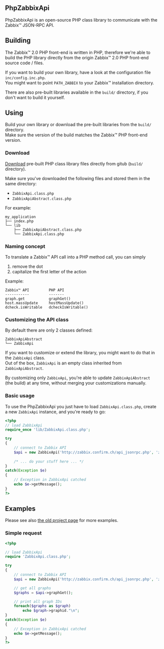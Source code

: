 ## PhpZabbixApi

PhpZabbixApi is an open-source PHP class library to communicate with the Zabbix™ JSON-RPC API.

## Building

The Zabbix™ 2.0 PHP front-end is written in PHP, therefore we're able to build the PHP library directly from the origin Zabbix™ 2.0 PHP front-end source code / files.

If you want to build your own library, have a look at the configuration file `inc/config.inc.php`.  
You might want to point `PATH_ZABBIX`  to your Zabbix™ installation directory.

There are also pre-built libraries available in the `build/` directory, if you don't want to build it yourself.

## Using

Build your own library or download the pre-built libraries from the `build/` directory.  
Make sure the version of the build matches the Zabbix™ PHP front-end version.

### Download

[Download](https://github.com/domibarton/PhpZabbixApi/tree/master/build)  pre-built PHP class library files directly from gitub (`build/` directory).

Make sure you've downloaded the following files and stored them in the same directory:

* `ZabbixApi.class.php` 
* `ZabbixApiAbstract.class.php`

For example:

```
my_application
├── index.php
└── lib
    ├── ZabbixApiAbstract.class.php
    └── ZabbixApi.class.php
```

### Naming concept

To translate a Zabbix™ API call into a PHP method call, you can simply

1. remove the dot
2. capitalize the first letter of the action

Example:

```
Zabbix™ API         PHP API
-----------         -------
graph.get           graphGet()
host.massUpdate     hostMassUpdate()
dcheck.isWritable   dcheckIsWritable()
```

### Customizing the API class

By default there are only 2 classes defined:

```
ZabbixApiAbstract
└── ZabbixApi
```

If you want to customize or extend the library, you might want to do that in the `ZabbixApi` class.  
Out of the box, `ZabbixApi` is an empty class inherited from `ZabbixApiAbstract`.

By customizing only `ZabbixApi`, you're able to update `ZabbixApiAbstract` (the build) at any time, without merging your customizations manually.

### Basic usage

To use the PhpZabbixApi you just have to load `ZabbixApi.class.php`, create a new `ZabbixApi` instance, and you're ready to go:

```php
<?php
// load ZabbixApi
require_once 'lib/ZabbixApi.class.php';

try 
{
    // connect to Zabbix API
    $api = new ZabbixApi('http://zabbix.confirm.ch/api_jsonrpc.php', 'zabbix', 'admin');
    
    /* ... do your stuff here ... */
} 
catch(Exception $e) 
{
    // Exception in ZabbixApi catched
    echo $e->getMessage();
}
?>
```

## Examples

Please see also [the old project page](http://zabbixapi.confirm.ch/) for more examples.  

### Simple request

```php
<?php

// load ZabbixApi
require 'ZabbixApi.class.php';

try
{
    // connect to Zabbix API
    $api = new ZabbixApi('http://zabbix.confirm.ch/api_jsonrpc.php', 'zabbix', 'admin');

    // get all graphs
    $graphs = $api->graphGet();

    // print all graph IDs
    foreach($graphs as $graph)
        echo $graph->graphid."\n";
} 
catch(Exception $e) 
{
    // Exception in ZabbixApi catched
    echo $e->getMessage();
}
?>
```

